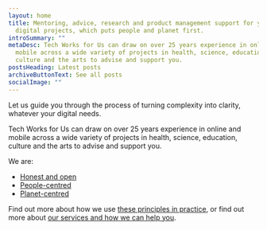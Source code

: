 ```yaml
---
layout: home
title: Mentoring, advice, research and product management support for your
  digital projects, which puts people and planet first.
introSummary: ""
metaDesc: Tech Works for Us can draw on over 25 years experience in online and
  mobile across a wide variety of projects in health, science, education,
  culture and the arts to advise and support you.
postsHeading: Latest posts
archiveButtonText: See all posts
socialImage: ""
---
```

Let us guide you through the process of turning complexity into clarity, whatever your digital needs. 

Tech Works for Us can draw on over 25 years experience in online and mobile across a wide variety of projects in health, science, education, culture and the arts to advise and support you.

We are:

* [Honest and open](/our-principles/#heading-honest-and-open)
* [People-centred](/our-principles/#heading-people-centred)
* [Planet-centred](/our-principles/#heading-planet-centred)

Find out more about how we use [these principles in practice](/our-principles/), or find out more about [our services and how we can help you](about).
